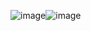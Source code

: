 ![image](https://github.com/user-attachments/assets/95b3f43d-e037-4425-bc2f-0060cb1963c8)![image](https://github.com/user-attachments/assets/bf44f530-2363-4ee5-b2d6-92a2717a689f)
